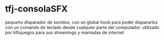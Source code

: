 # tfj-consolaSFX
pequeño disparador de sonidos, con un global hook para poder dispararlos con un comando de teclado desde cualquier parte del computador. utilizado por tiflojuegos para sus streamings y mamadas de internet
